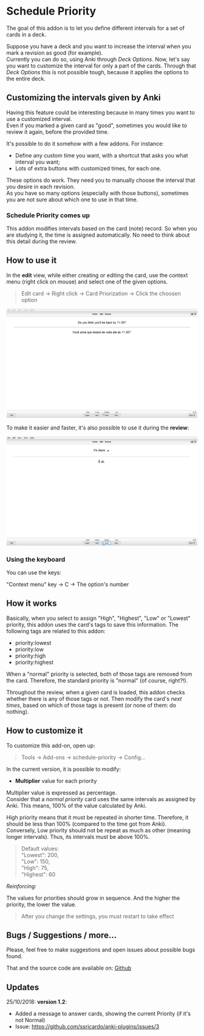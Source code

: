 # Schedule Priority

The goal of this addon is to let you define different intervals for a set of cards in a deck.

Suppose you have a deck and you want to increase the interval when you mark a revision as good (for example).  
Currently you can do so, using Anki through *Deck Options*. Now, let's say you want to customize the interval for only a part of the cards. 
Through that *Deck Options* this is not possible tough, because it applies the options to the entire deck. 

## Customizing the intervals given by Anki

Having this feature could be interesting because in many times you want to use a customized interval.  
Even if you marked a given card as "good", sometimes you would like to review it again, before the provided time.  

It's possible to do it somehow with a few addons. For instance:   

* Define any custom time you want, with a shortcut that asks you what interval you want; 
* Lots of extra buttons with customized times, for each one.  

These options do work. They need you to manually choose the interval that you desire in each revision.  
As you have so many options (especially with those buttons), sometimes you are not sure about which one to use in that time.  

### Schedule Priority comes up

This addon modifies intervals based on the card (note) record. So when you are studying it, the time is assigned automatically. No need to think about this detail during the review. 

## How to use it

In the **edit** view, while either creating or editing the card, use the context menu (right click on mouse) and select one of the given options.

> Edit card -> Right click -> Card Priorization -> Click the choosen option

![Modifying from editor](doc/modify-priority-editor.gif)

To make it easier and faster, it's also possible to use it during the **review**: 

![Modifying from editor](doc/modify-priority-review.gif)

### Using the keyboard

You can use the keys:

"Context menu" key -> C -> The option's number

## How it works

Basically, when you select to assign "High", "Highest", "Low" or "Lowest" priority, this addon uses the card's tags to save this information.
The following tags are related to this addon:

* priority:lowest
* priority:low
* priority:high
* priority:highest

When a "normal" priority is selected, both of those tags are removed from the card. Therefore, the standard priority is "normal" (of course, right?!).

Throughout the review, when a given card is loaded, this addon checks whether there is any of those tags or not. Then modify the card's *next times*, based on which of those tags is present (or none of them: do nothing).

## How to customize it

To customize this add-on, open up:

> Tools -> Add-ons -> schedule-priority -> Config...

In the current version, it is possible to modify:

* **Multiplier** value for each priority

Multiplier value is expressed as percentage.  
Consider that a *normal priority* card uses the same intervals as assigned by Anki. This means, 100% of the value calculated by Anki.   

High priority means that it must be repeated in shorter time. Therefore, it should be less than 100% (compared to the time got from Anki).  
Conversely, Low priority should not be repeat as much as other (meaning longer intervals). Thus, its intervals must be above 100%.

> Default values:   
>    "Lowest": 200,  
>    "Low": 150,  
>    "High": 75,  
>    "Highest": 60

*Reinforcing:* 

The values for priorities should grow in sequence. And the higher the priority, the lower the value.



> After you change the settings, you must restart to take effect

## Bugs / Suggestions / more...

Please, feel free to make suggestions and open issues about possible bugs found.  

That and the source code are available on: [Github](https://github.com/ssricardo/anki-plugins/tree/master/anki-markdown)

## Updates

25/10/2018: **version 1.2**:

* Added a message to answer cards, showing the current Priority (if it's not Normal)
* Issue: https://github.com/ssricardo/anki-plugins/issues/3
